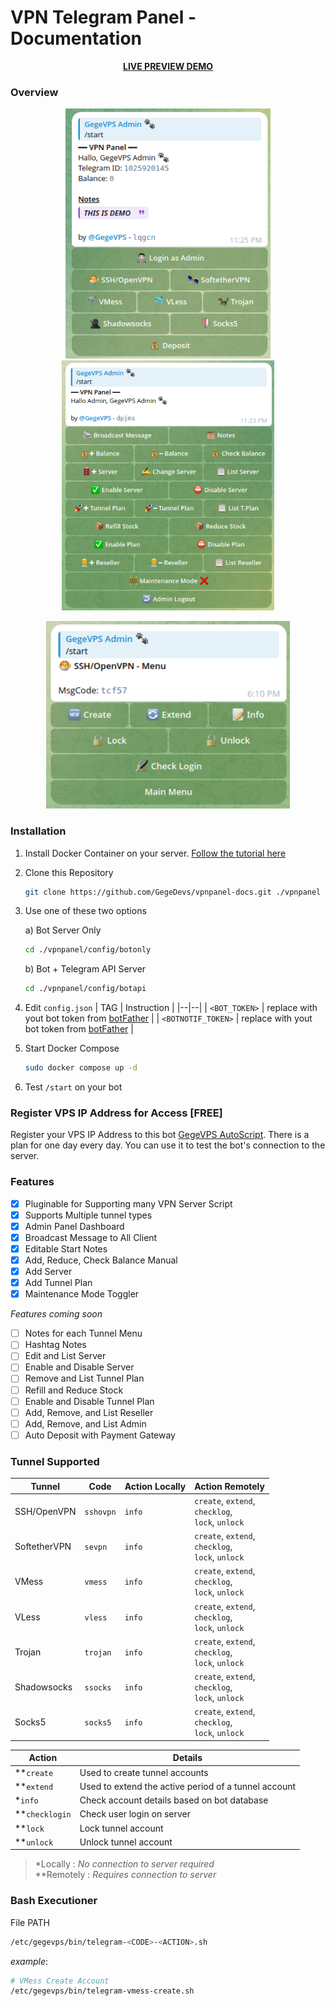 

# VPN Telegram Panel - Documentation
<p align="center">
	<a href="https://t.me/gegevps_tunnel_bot"><b>LIVE PREVIEW DEMO</b></a>
</p>

### Overview

<p align="center">
  <img src="./images/StartClient.png" height="400"/>
  <img src="./images/AdminMenu.png" height="400"/>
</p>
<p align="center">
  <img src="./images/TunnelMenu.png" height="300"/>
</p>

### Installation

1. Install Docker Container on your server. [Follow the tutorial here](https://docs.docker.com/engine/install/)
2. Clone this Repository
	```bash
	git clone https://github.com/GegeDevs/vpnpanel-docs.git ./vpnpanel
	```
3. Use one of these two options

	a) Bot Server Only
	```bash
	cd ./vpnpanel/config/botonly
	```
	b) Bot + Telegram API Server
	```bash
	cd ./vpnpanel/config/botapi
	```
4. Edit `config.json`
	| TAG | Instruction |
	|--|--|
	| `<BOT_TOKEN>` | replace with yout bot token from [botFather](https://t.me/BotFather) |
	| `<BOTNOTIF_TOKEN>` | replace with yout bot token from [botFather](https://t.me/BotFather) |

5. Start Docker Compose
	```bash
	sudo docker compose up -d
	```

6. Test `/start` on your bot

### Register VPS IP Address for Access [FREE]

Register your VPS IP Address to this bot [GegeVPS AutoScript](https://t.me/GegeVPS_AutoScript_bot). There is a plan for one day every day. You can use it to test the bot's connection to the server.

### Features

 - [x] Pluginable for Supporting many VPN Server Script 
 - [x] Supports Multiple tunnel types
 - [x] Admin Panel Dashboard
 - [x] Broadcast Message to All Client
 - [x] Editable Start Notes
 - [x] Add, Reduce, Check Balance Manual
 - [x] Add Server
 - [x] Add Tunnel Plan
 - [x] Maintenance Mode Toggler

*Features coming soon*
 - [ ] Notes for each Tunnel Menu
 - [ ] Hashtag Notes
 - [ ] Edit and List Server
 - [ ] Enable and Disable Server
 - [ ] Remove and List Tunnel Plan
 - [ ] Refill and Reduce Stock
 - [ ] Enable and Disable Tunnel Plan
 - [ ] Add, Remove, and List Reseller
 - [ ] Add, Remove, and List Admin
 - [ ] Auto Deposit with Payment Gateway

### Tunnel Supported
| Tunnel | Code | Action Locally | Action Remotely |
|--|--|--|--|
| SSH/OpenVPN | `sshovpn` | `info` | `create`, `extend`,<br/>  `checklog`,<br/> `lock`, `unlock` |
| SoftetherVPN | `sevpn` | `info` | `create`, `extend`,<br/> `checklog`,<br/> `lock`, `unlock` |
| VMess | `vmess` | `info` | `create`, `extend`,<br/> `checklog`,<br/> `lock`, `unlock` |
| VLess | `vless` | `info` | `create`, `extend`,<br/> `checklog`,<br/> `lock`, `unlock` |
| Trojan | `trojan` | `info` | `create`, `extend`,<br/> `checklog`,<br/> `lock`, `unlock` |
| Shadowsocks | `ssocks` | `info` | `create`, `extend`,<br/> `checklog`,<br/> `lock`, `unlock` |
| Socks5 | `socks5` | `info` | `create`, `extend`,<br/> `checklog`,<br/> `lock`, `unlock` |

| Action | Details |
|--|--|
**`create` | Used to create tunnel accounts
**`extend` | Used to extend the active period of a tunnel account
*`info` | Check account details based on bot database
**`checklogin` | Check user login on server
**`lock` | Lock tunnel account
**`unlock` | Unlock tunnel account

> *Locally : *No connection to server required*<br>**Remotely : *Requires connection to server*

### Bash Executioner

File PATH

```bash
/etc/gegevps/bin/telegram-<CODE>-<ACTION>.sh
```

*example*: 

```bash
# VMess Create Account
/etc/gegevps/bin/telegram-vmess-create.sh
```
